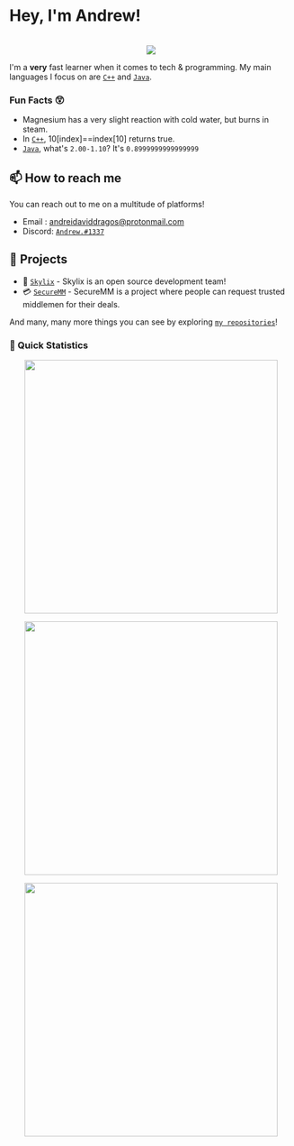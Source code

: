 
# Hey, I'm Andrew! 
<p align="center"><br>
  <a href="https://evie.pw/discord">
    <img src="https://lanyard.cnrad.dev/api/325345907719536641"/>
     </a>
</p>

I'm a **very** fast learner when it comes to tech & programming. My main languages I focus on are [`C++`] and [`Java`].

### Fun Facts 😲

-  Magnesium has a very slight reaction with cold water, but burns in steam.
- In [`C++`], 10[index]==index[10] returns true.
- [`Java`], what's `2.00-1.10`? It's `0.8999999999999999`

## 📫 How to reach me

You can reach out to me on a multitude of platforms!

- Email : andreidaviddragos@protonmail.com
- Discord: [`Andrew.#1337`](https://discord.com/users/325345907719536641)

## 🚧 Projects

- 💫 [`Skylix`] - Skylix is an open source development team!
- 💳 [`SecureMM`] - SecureMM is a project where people can request trusted middlemen for their deals.

And many, many more things you can see by exploring [`my repositories`]!

### 👀 Quick Statistics
<p align="center">
	<img width="450em" src="https://github-readme-stats.vercel.app/api?username=andrewdisco&show_icons=true&include_all_commits=true&count_private=true&hide_border=true&theme=dark"/>
</p>
<p align="center">
  <img width="450em" src="https://github-readme-stats.vercel.app/api/top-langs/?username=andrewdisco&layout=compact&custom_title=Most%20used%20languages&langs_count=10&include_all_commits=true&hide_progress=true&hide_border=true&theme=dark&hide=">
</p>
<p align="center">
  <img width="450em" src="https://github-readme-streak-stats.herokuapp.com/?user=andrewdisco&include_all_commits=true&hide_border=true&theme=dark">
</p>

<!----------------- Quick Links --------------->

[`Java`]: https://www.java.com/en/
[`C++`]: https://www.cplusplus.com/
[`Skylix`]: https://github.com/SkylixGH
[`my repositories`]: https://github.com/AndrewDisco?tab=repositories
[`SecureMM`]: https://securemm.com/
